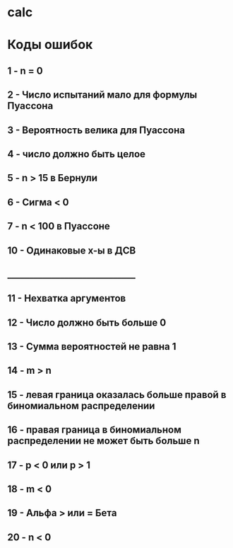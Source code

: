 # calc


# Коды ошибок
## 1 - n = 0
## 2 - Число испытаний мало для формулы Пуассона
## 3 - Вероятность велика для Пуассона
## 4 - число должно быть целое
## 5 - n > 15 в Бернули
## 6 - Сигма < 0
## 7 - n < 100 в Пуассоне
## 10 - Одинаковые x-ы в ДСВ
## _____________________________
## 11 - Нехватка аргументов
## 12 - Число должно быть больше 0
## 13 - Сумма вероятностей не равна 1
## 14 - m > n
## 15 -  левая граница оказалась больше правой в биномиальном распределении
## 16 -  правая граница в биномиальном распределении не может быть больше n
## 17 -  p < 0 или p > 1
## 18 -  m < 0
## 19 - Альфа > или = Бета
## 20 - n < 0
